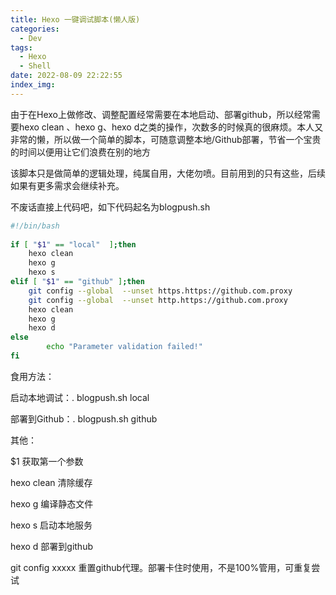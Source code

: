 ```yaml
---
title: Hexo 一键调试脚本(懒人版)
categories:
  - Dev
tags:
  - Hexo
  - Shell
date: 2022-08-09 22:22:55
index_img:
---
```

由于在Hexo上做修改、调整配置经常需要在本地启动、部署github，所以经常需要hexo clean 、hexo g、hexo d之类的操作，次数多的时候真的很麻烦。本人又非常的懒，所以做一个简单的脚本，可随意调整本地/Github部署，节省一个宝贵的时间以便用让它们浪费在别的地方
<!-- more -->
<!-- categories:Dev、Ops、Study、Sth、News-->
<!-- tags: 
Python、MySQL、LeetCode、机器学习、Linux、Big Data、Java、BlockChain、Docker、Web 、分布式、
Maven、数据结构、JVM、JavaScript、Crontab、Shell、Ubuntu、VPN、NodeJS、String、VM、Hadoop、
Life、树莓派、Git、Hexo
 -->
该脚本只是做简单的逻辑处理，纯属自用，大佬勿喷。目前用到的只有这些，后续如果有更多需求会继续补充。



不废话直接上代码吧，如下代码起名为blogpush.sh

```bash
#!/bin/bash
  
if [ "$1" == "local"  ];then
    hexo clean
    hexo g
    hexo s
elif [ "$1" == "github" ];then
    git config --global  --unset https.https://github.com.proxy
    git config --global  --unset http.https://github.com.proxy
    hexo clean
    hexo g
    hexo d
else
        echo "Parameter validation failed!"
fi
```



食用方法：

启动本地调试：. blogpush.sh local 

部署到Github：. blogpush.sh github



其他：

$1 获取第一个参数

hexo clean 清除缓存

hexo g 编译静态文件

hexo s 启动本地服务

hexo d 部署到github

git config xxxxx 重置github代理。部署卡住时使用，不是100%管用，可重复尝试
